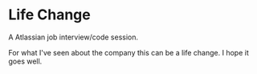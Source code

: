 # Life Change

A Atlassian job interview/code session. 

For what I've seen about the company this can be a life change. I hope it goes well.